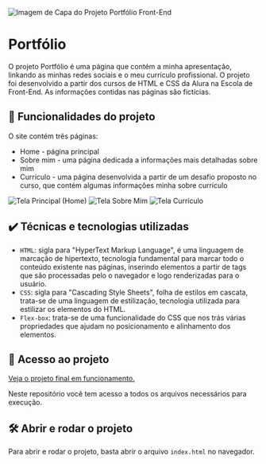 ![Imagem de Capa do Projeto Portfólio Front-End](https://github.com/josewellingtonn/portfolio-alura/assets/152819590/8a8d069a-6adb-4377-8b69-656bd1a90298)
  
# Portfólio

O projeto Portfólio é uma página que contém a minha apresentação, linkando as minhas redes sociais e o meu currículo profissional. O projeto foi desenvolvido a partir dos cursos de HTML e CSS da Alura na Escola de Front-End. As informações contidas nas páginas são fictícias.

## 🔨 Funcionalidades do projeto

O site contém três páginas:
* Home - página principal
* Sobre mim - uma página dedicada a informações mais detalhadas sobre mim
* Currículo - uma página desenvolvida a partir de um desafio proposto no curso, que contém algumas informações minha sobre currículo

![Tela Principal (Home)](https://github.com/josewellingtonn/portfolio-alura/assets/152819590/03b85e52-931e-441f-b77d-aee3d089943e)
![Tela Sobre Mim](https://github.com/josewellingtonn/portfolio-alura/assets/152819590/232d06ab-9ee0-4afe-8d59-31049278c2a4)
![Tela Currículo](https://github.com/josewellingtonn/portfolio-alura/assets/152819590/32e92b0b-9f0a-40a9-8366-375202d430b4)

## ✔️ Técnicas e tecnologias utilizadas

- `HTML`: sigla para "HyperText Markup Language", é uma linguagem de marcação de hipertexto, tecnologia fundamental para marcar todo o conteúdo existente nas páginas, inserindo elementos a partir de tags que são processadas pelo o navegador e logo renderizadas para o usuário.
- `CSS`: sigla para "Cascading Style Sheets", folha de estilos em cascata, trata-se de uma linguagem de estilização, tecnologia utilizada para estilizar os elementos do HTML.
- `Flex-box`: trata-se de uma funcionalidade do CSS que nos trás várias propriedades que ajudam no posicionamento e alinhamento dos elementos.

## 📁 Acesso ao projeto

[Veja o projeto final em funcionamento.]()

Neste repositório você tem acesso a todos os arquivos necessários para execução.

## 🛠️ Abrir e rodar o projeto

Para abrir e rodar o projeto, basta abrir o arquivo `index.html` no navegador.
